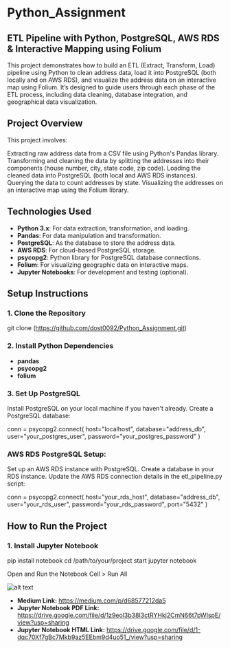 # Python_Assignment
## ETL Pipeline with Python, PostgreSQL, AWS RDS & Interactive Mapping using Folium

This project demonstrates how to build an ETL (Extract, Transform, Load) pipeline using Python to clean address data, load it into PostgreSQL (both locally and on AWS RDS), and visualize the address data on an interactive map using Folium. It’s designed to guide users through each phase of the ETL process, including data cleaning, database integration, and geographical data visualization.

## Project Overview
This project involves:

Extracting raw address data from a CSV file using Python's Pandas library.
Transforming and cleaning the data by splitting the addresses into their components (house number, city, state code, zip code).
Loading the cleaned data into PostgreSQL (both local and AWS RDS instances).
Querying the data to count addresses by state.
Visualizing the addresses on an interactive map using the Folium library.


## Technologies Used

- **Python 3.x**: For data extraction, transformation, and loading.
- **Pandas**: For data manipulation and transformation.
- **PostgreSQL**: As the database to store the address data.
- **AWS RDS**: For cloud-based PostgreSQL storage.
- **psycopg2**: Python library for PostgreSQL database connections.
- **Folium**: For visualizing geographic data on interactive maps.
- **Jupyter Notebooks**: For development and testing (optional).



## Setup Instructions

### 1. Clone the Repository
git clone (https://github.com/dost0092/Python_Assignment.git)

### 2. Install Python Dependencies
- **pandas**
- **psycopg2**
- **folium**

### 3. Set Up PostgreSQL
Install PostgreSQL on your local machine if you haven't already.
Create a PostgreSQL database:

conn = psycopg2.connect(
    host="localhost",
    database="address_db",
    user="your_postgres_user",
    password="your_postgres_password"
)

### AWS RDS PostgreSQL Setup:
Set up an AWS RDS instance with PostgreSQL.
Create a database in your RDS instance.
Update the AWS RDS connection details in the etl_pipeline.py script:

conn = psycopg2.connect(
    host="your_rds_host",
    database="address_db",
    user="your_rds_user",
    password="your_rds_password",
    port="5432"
)

## How to Run the Project

### 1. Install Jupyter Notebook

pip install notebook
cd /path/to/your/project
start jupyter notebook

Open and Run the Notebook
Cell > Run All





![alt text](https://drive.google.com/file/d/1Mrp8u9ELVec3eFQXgbP9kaOB1ufYLDhL/view?usp=sharing)



- **Medium Link:** https://medium.com/p/d68577212da5
- **Jupyter Notebook PDF Link:** https://drive.google.com/file/d/1z9eol3b38I3ctRYHkj2CmN66t7pWIspE/view?usp=sharing
- **Jupyter Notebook HTML Link:** https://drive.google.com/file/d/1-dqc70Xf7gBc7Mkb9az5EEbm9d4uo51_/view?usp=sharing
